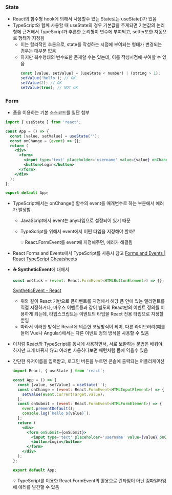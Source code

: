 ### State

- React의 함수형 hook에 의해서 사용할수 있는 State로는 useState()가 있음
- TypeScript와 함께 사용할 때 useState의 경우 기본값을 주게되면 기본값의 논리형에 근거해서 TypeScript가 추론한 논리형이 변수에 부여되고, setter또한 자동으로 형태가 지정됨
  - 이는 합리적인 추론으로, state를 작성하는 시점에 부여되는 형태가 변경되는 경우는 대부분 없음
  - 하지만 복수형태의 변수또한 존재할 수는 있는데, 이를 작성시점에 부여할 수 있음
    ```jsx
    const [value, setValue] = (useState < number) | (string > 1);
    setValue('hello'); // OK
    setValue(2); // OK
    setValue(true); // NOT OK
    ```

### Form

- 폼을 이용하는 기본 소스코드를 일단 첨부

```jsx
import { useState } from 'react';

const App = () => {
  const [value, setValue] = useState('');
  const onChange = (event) => {};
  return (
    <div>
      <form>
        <input type='text' placeholder='username' value={value} onChange={onChange} />
        <button>Login</button>
      </form>
    </div>
  );
};

export default App;
```

- TypeScript에서는 onChange() 함수의 event를 매개변수로 하는 부분에서 에러가 발생함

  - JavaScript에서 event는 any타입으로 설정되어 있기 때문
  - TypeScript를 위해서 event에서 어떤 타입을 지정해야 할까?
    <aside>
    💡 React.FormEvent를 event에 지정해주면, 에러가 해결됨

    </aside>

- React Forms and Events에서 TypeScript를 사용시 참고
  [Forms and Events | React TypeScript Cheatsheets](https://react-typescript-cheatsheet.netlify.app/docs/basic/getting-started/forms_and_events/)
- **☕️ SyntheticEvent**에 대해서
  ```jsx
  const onClick = (event: React.FormEvent<HTMLButtonElement>) => {};
  ```
  [SyntheticEvent - React](https://reactjs.org/docs/events.html)
  - 위와 같이 React 기반으로 폼이벤트를 지정해서 해당 폼 안에 있는 엘리먼트를 직접 지정하거나, 마우스 이벤트등과 같이 별도의 React만의 이벤트 정의를 이용하게 되는데, 타입스크립트는 이벤트의 타입을 React 전용 타입으로 지정할 뿐임
  - 따라서 이러한 방식은 React에 의존한 코딩방식이 되며, 다른 라이브러리(예를 들어 Vue나 Angular)에서는 다른 이벤트 정의 방식을 사용할 수 있음
- 이처럼 React와 TypeScript를 동시에 사용하면서, 서로 보완하는 문법은 배워야 하지만 크게 바뀌지 않고 여러번 사용하다보면 패턴처럼 몸에 익을수 있음
- 간단한 유저이름을 입력받고, 로그인 버튼을 누르면 콘솔에 출력되는 어플리케이션

  ```jsx
  import React, { useState } from 'react';

  const App = () => {
    const [value, setValue] = useState('');
    const onChange = (event: React.FormEvent<HTMLInputElement>) => {
      setValue(event.currentTarget.value);
    };
    const onSubmit = (event: React.FormEvent<HTMLFormElement>) => {
      event.preventDefault();
      console.log(`hello ${value}`);
    };
    return (
      <div>
        <form onSubmit={onSubmit}>
          <input type='text' placeholder='username' value={value} onChange={onChange} />
          <button>Login</button>
        </form>
      </div>
    );
  };

  export default App;
  ```

    <aside>
    💡 TypeScript를 이용한 React.FormEvent의 활용으로 런타임이 아닌 컴파일타임에 에러를 발견할 수 있음
    
    </aside>
